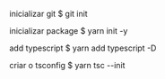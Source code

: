 inicializar git
\$ git init

inicializar package
\$ yarn init -y

add typescript
\$ yarn add typescript -D

criar o tsconfig
\$ yarn tsc --init
